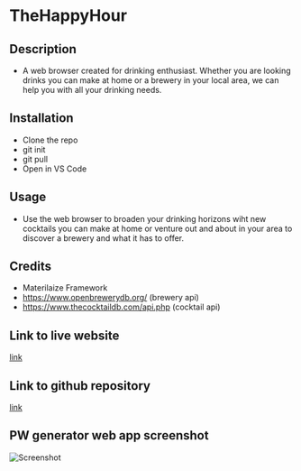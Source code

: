 # TheHappyHour

## Description

- A web browser created for drinking enthusiast. Whether you are looking drinks you can make at home or a brewery in your local area, we can help you with all your drinking needs.


## Installation

- Clone the repo
- git init
- git pull 
- Open in VS Code


## Usage

- Use the web browser to broaden your drinking horizons wiht new cocktails you can make at home or venture out and about in your area to discover a brewery and what it has to offer.

## Credits

- Materilaize Framework 
- https://www.openbrewerydb.org/ (brewery api)
- https://www.thecocktaildb.com/api.php  (cocktail api) 



## Link to live website

[link](https://qaizen.github.io/Code-Quiz/)

## Link to github repository

[link](https://github.com/Qaizen/Code-Quiz)

## PW generator web app screenshot

![Screenshot](./assets/images/CodeQuiz1.jpg)
